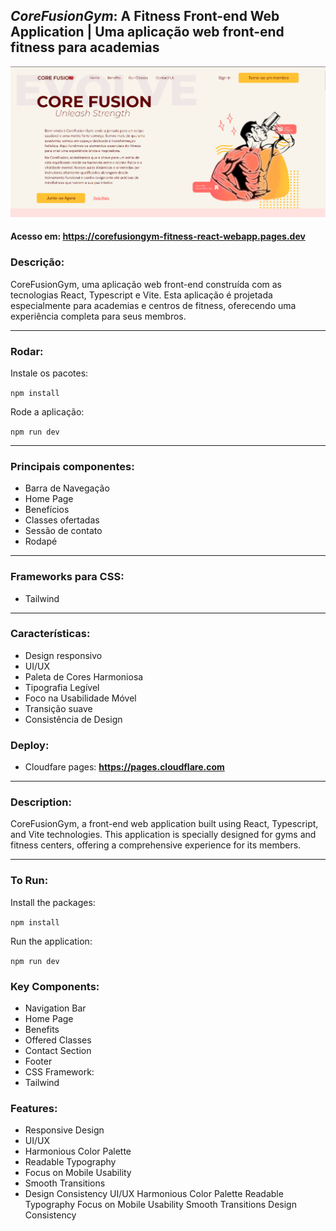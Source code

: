 ## *CoreFusionGym*: A Fitness Front-end Web Application | Uma aplicação web front-end fitness para academias

![Texto Alternativo](img/front-page.png)

#### Acesso em: **https://corefusiongym-fitness-react-webapp.pages.dev**

### Descrição:
CoreFusionGym, uma aplicação web front-end construída com as tecnologias React, Typescript e Vite. Esta aplicação é projetada especialmente para academias e centros de fitness, oferecendo uma experiência completa para seus membros.
<hr/>

### Rodar:

Instale os pacotes:

```npm install```

Rode a aplicação:

```npm run dev```

<hr/>

### Principais componentes:

* Barra de Navegação
* Home Page
* Benefícios
* Classes ofertadas
* Sessão de contato
* Rodapé

<hr/>

### Frameworks para CSS:

* Tailwind

<hr/>

### Características:

*  Design responsivo
*  UI/UX
*  Paleta de Cores Harmoniosa
*  Tipografia Legível
*  Foco na Usabilidade Móvel
*  Transição suave
*  Consistência de Design

### Deploy:

* Cloudfare pages: **https://pages.cloudflare.com**

<hr/>

### Description:
CoreFusionGym, a front-end web application built using React, Typescript, and Vite technologies. This application is specially designed for gyms and fitness centers, offering a comprehensive experience for its members.

<hr/>

### To Run:

Install the packages:

```npm install```

Run the application:

```npm run dev```

### Key Components:

* Navigation Bar
* Home Page
* Benefits
* Offered Classes
* Contact Section
* Footer
* CSS Framework:
* Tailwind

### Features:
* Responsive Design
* UI/UX
* Harmonious Color Palette
* Readable Typography
* Focus on Mobile Usability
* Smooth Transitions
* Design Consistency
UI/UX
Harmonious Color Palette
Readable Typography
Focus on Mobile Usability
Smooth Transitions
Design Consistency


